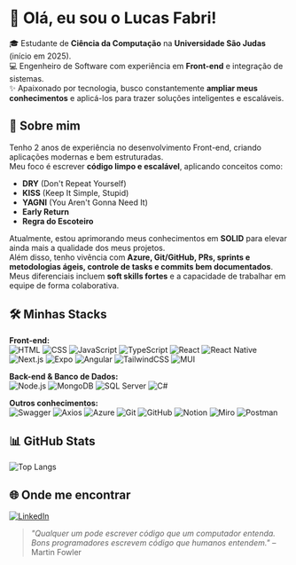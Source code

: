 # 👋 Olá, eu sou o Lucas Fabri!

🎓 Estudante de **Ciência da Computação** na **Universidade São Judas** (início em 2025).  
💻 Engenheiro de Software com experiência em **Front-end** e integração de sistemas.  
✨ Apaixonado por tecnologia, busco constantemente **ampliar meus conhecimentos** e aplicá-los para trazer soluções inteligentes e escaláveis.

## 🚀 Sobre mim
Tenho 2 anos de experiência no desenvolvimento Front-end, criando aplicações modernas e bem estruturadas.  
Meu foco é escrever **código limpo e escalável**, aplicando conceitos como:

- **DRY** (Don't Repeat Yourself)  
- **KISS** (Keep It Simple, Stupid)  
- **YAGNI** (You Aren't Gonna Need It)  
- **Early Return**  
- **Regra do Escoteiro**  

Atualmente, estou aprimorando meus conhecimentos em **SOLID** para elevar ainda mais a qualidade dos meus projetos.  
Além disso, tenho vivência com **Azure, Git/GitHub, PRs, sprints e metodologias ágeis, controle de tasks e commits bem documentados**.  
Meus diferenciais incluem **soft skills fortes** e a capacidade de trabalhar em equipe de forma colaborativa.

## 🛠️ Minhas Stacks

**Front-end:**  
![HTML](https://img.shields.io/badge/-HTML5-E34F26?logo=html5&logoColor=fff)
![CSS](https://img.shields.io/badge/-CSS3-1572B6?logo=css3&logoColor=fff)
![JavaScript](https://img.shields.io/badge/-JavaScript-F7DF1E?logo=javascript&logoColor=000)
![TypeScript](https://img.shields.io/badge/-TypeScript-3178C6?logo=typescript&logoColor=fff)
![React](https://img.shields.io/badge/-React-61DAFB?logo=react&logoColor=000)
![React Native](https://img.shields.io/badge/-React%20Native-61DAFB?logo=react&logoColor=000)
![Next.js](https://img.shields.io/badge/-Next.js-000?logo=next.js)
![Expo](https://img.shields.io/badge/-Expo-000?logo=expo&logoColor=fff)
![Angular](https://img.shields.io/badge/-Angular-DD0031?logo=angular&logoColor=fff)
![TailwindCSS](https://img.shields.io/badge/-TailwindCSS-38B2AC?logo=tailwindcss&logoColor=fff)
![MUI](https://img.shields.io/badge/-MUI-007FFF?logo=mui&logoColor=fff)

**Back-end & Banco de Dados:**  
![Node.js](https://img.shields.io/badge/-Node.js-339933?logo=node.js&logoColor=fff)
![MongoDB](https://img.shields.io/badge/-MongoDB-47A248?logo=mongodb&logoColor=fff)
![SQL Server](https://img.shields.io/badge/-SQL%20Server-CC2927?logo=microsoftsqlserver&logoColor=fff)
![C#](https://img.shields.io/badge/-C%23-239120?logo=c-sharp&logoColor=fff)

**Outros conhecimentos:**  
![Swagger](https://img.shields.io/badge/-Swagger-85EA2D?logo=swagger&logoColor=000)
![Axios](https://img.shields.io/badge/-Axios-5A29E4?logo=axios&logoColor=fff)
![Azure](https://img.shields.io/badge/-Microsoft%20Azure-0078D4?logo=microsoftazure&logoColor=fff)
![Git](https://img.shields.io/badge/-Git-F05032?logo=git&logoColor=fff)
![GitHub](https://img.shields.io/badge/-GitHub-181717?logo=github&logoColor=fff)
![Notion](https://img.shields.io/badge/-Notion-000?logo=notion&logoColor=fff)
![Miro](https://img.shields.io/badge/-Miro-F7C922?logo=miro&logoColor=000)
![Postman](https://img.shields.io/badge/-Postman-FF6C37?logo=postman&logoColor=fff)


## 📊 GitHub Stats
<!-- ![Lucas GitHub stats](https://github-readme-stats.vercel.app/api?username=Cunhaww-dev&show_icons=true&theme=radical) -->  
![Top Langs](https://github-readme-stats.vercel.app/api/top-langs/?username=Cunhaww-dev&layout=compact&theme=radical)


## 🌐 Onde me encontrar
[![LinkedIn](https://img.shields.io/badge/-LinkedIn-0A66C2?logo=linkedin&logoColor=fff)](https://www.linkedin.com/in/lucas-da-cunha-fabri-b34ab4312/)  


> _"Qualquer um pode escrever código que um computador entenda.  
> Bons programadores escrevem código que humanos entendem."_ – Martin Fowler

<!--
**Cunhaww-dev/Cunhaww-dev** is a ✨ _special_ ✨ repository because its `README.md` (this file) appears on your GitHub profile.

Here are some ideas to get you started:

- 🔭 I’m currently working on ...
- 🌱 I’m currently learning ...
- 👯 I’m looking to collaborate on ...
- 🤔 I’m looking for help with ...
- 💬 Ask me about ...
- 📫 How to reach me: ...
- 😄 Pronouns: ...
- ⚡ Fun fact: ...
-->
